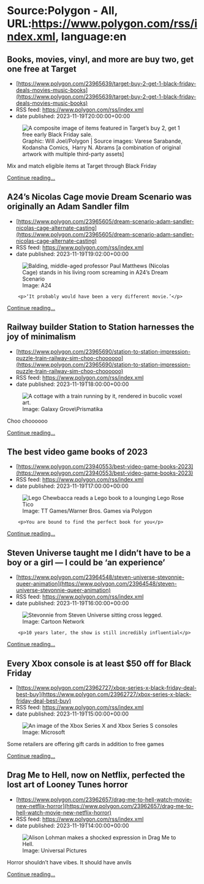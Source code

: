 # Source:Polygon -  All, URL:https://www.polygon.com/rss/index.xml, language:en

## Books, movies, vinyl, and more are buy two, get one free at Target
 - [https://www.polygon.com/23965639/target-buy-2-get-1-black-friday-deals-movies-music-books](https://www.polygon.com/23965639/target-buy-2-get-1-black-friday-deals-movies-music-books)
 - RSS feed: https://www.polygon.com/rss/index.xml
 - date published: 2023-11-19T20:00:00+00:00

<figure>
      <img alt="A composite image of items featured in Target’s buy 2, get 1 free early Black Friday sale." src="https://cdn.vox-cdn.com/thumbor/wlAXfB0GLsJWZHTOr_crlS3dtRI=/0x156:3000x1844/640x360/cdn.vox-cdn.com/uploads/chorus_image/image/72882209/Target_lede.0.jpg" />
        <figcaption>Graphic: Will Joel/Polygon | Source images: Varese Sarabande, Kodansha Comics, <strong>&nbsp;</strong>Harry N. Abrams [a combination of original artwork with multiple third-party assets]</figcaption>
    </figure>

  <p>Mix and match eligible items at Target through Black Friday</p>
  <p>
    <a href="https://www.polygon.com/23965639/target-buy-2-get-1-black-friday-deals-movies-music-books">Continue reading&hellip;</a>
  </p>

## A24’s Nicolas Cage movie Dream Scenario was originally an Adam Sandler film
 - [https://www.polygon.com/23965605/dream-scenario-adam-sandler-nicolas-cage-alternate-casting](https://www.polygon.com/23965605/dream-scenario-adam-sandler-nicolas-cage-alternate-casting)
 - RSS feed: https://www.polygon.com/rss/index.xml
 - date published: 2023-11-19T19:02:00+00:00

<figure>
      <img alt="Balding, middle-aged professor Paul Matthews (Nicolas Cage) stands in his living room screaming in A24’s Dream Scenario" src="https://cdn.vox-cdn.com/thumbor/4RQnNQTj-f3SxukSZjcQ0BYOzJc=/842x0:5226x2466/640x360/cdn.vox-cdn.com/uploads/chorus_image/image/72882050/DS_02737.0.jpg" />
        <figcaption>Image: A24</figcaption>
    </figure>


  		<p>‘It probably would have been a very different movie.’</p>
  <p>
    <a href="https://www.polygon.com/23965605/dream-scenario-adam-sandler-nicolas-cage-alternate-casting">Continue reading&hellip;</a>
  </p>

## Railway builder Station to Station harnesses the joy of minimalism
 - [https://www.polygon.com/23965690/station-to-station-impression-puzzle-train-railway-sim-choo-choooooo](https://www.polygon.com/23965690/station-to-station-impression-puzzle-train-railway-sim-choo-choooooo)
 - RSS feed: https://www.polygon.com/rss/index.xml
 - date published: 2023-11-19T18:00:00+00:00

<figure>
      <img alt="A cottage with a train running by it, rendered in bucolic voxel art." src="https://cdn.vox-cdn.com/thumbor/GQYq2jglmvJNTUgh1dZ7GIOQGvY=/0x0:2560x1440/640x360/cdn.vox-cdn.com/uploads/chorus_image/image/72881905/station_to_station.0.jpeg" />
        <figcaption>Image: Galaxy Grove\Prismatika</figcaption>
    </figure>

  <p>Choo choooooo</p>
  <p>
    <a href="https://www.polygon.com/23965690/station-to-station-impression-puzzle-train-railway-sim-choo-choooooo">Continue reading&hellip;</a>
  </p>

## The best video game books of 2023
 - [https://www.polygon.com/23940553/best-video-game-books-2023](https://www.polygon.com/23940553/best-video-game-books-2023)
 - RSS feed: https://www.polygon.com/rss/index.xml
 - date published: 2023-11-19T17:00:00+00:00

<figure>
      <img alt="Lego Chewbacca reads a Lego book to a lounging Lego Rose Tico" src="https://cdn.vox-cdn.com/thumbor/JwWYzE5JfjPG7nF3iRCrMk1oVW8=/467x0:1919x817/640x360/cdn.vox-cdn.com/uploads/chorus_image/image/72881740/chewbaccabook.0.jpg" />
        <figcaption>Image: TT Games/Warner Bros. Games via Polygon</figcaption>
    </figure>


  		<p>You are bound to find the perfect book for you</p>
  <p>
    <a href="https://www.polygon.com/23940553/best-video-game-books-2023">Continue reading&hellip;</a>
  </p>

## Steven Universe taught me I didn’t have to be a boy or a girl — I could be ‘an experience’
 - [https://www.polygon.com/23964548/steven-universe-stevonnie-queer-animation](https://www.polygon.com/23964548/steven-universe-stevonnie-queer-animation)
 - RSS feed: https://www.polygon.com/rss/index.xml
 - date published: 2023-11-19T16:00:00+00:00

<figure>
      <img alt="Stevonnie from Steven Universe sitting cross legged." src="https://cdn.vox-cdn.com/thumbor/EjaMQE-dwp64rzVbVbMd7IB-2Rg=/0x0:1920x1080/640x360/cdn.vox-cdn.com/uploads/chorus_image/image/72881571/stevonnie.0.jpg" />
        <figcaption>Image: Cartoon Network</figcaption>
    </figure>


  		<p>10 years later, the show is still incredibly influential</p>
  <p>
    <a href="https://www.polygon.com/23964548/steven-universe-stevonnie-queer-animation">Continue reading&hellip;</a>
  </p>

## Every Xbox console is at least $50 off for Black Friday
 - [https://www.polygon.com/23962727/xbox-series-x-black-friday-deal-best-buy](https://www.polygon.com/23962727/xbox-series-x-black-friday-deal-best-buy)
 - RSS feed: https://www.polygon.com/rss/index.xml
 - date published: 2023-11-19T15:00:00+00:00

<figure>
      <img alt="An image of the Xbox Series X and Xbox Series S consoles" src="https://cdn.vox-cdn.com/thumbor/2DvbK_IK1aeWxryMoYQpIWZ-Md8=/0x0:1920x1080/640x360/cdn.vox-cdn.com/uploads/chorus_image/image/72881438/XboxSeriesXandS_HERO__1_.0.jpg" />
        <figcaption>Image: Microsoft</figcaption>
    </figure>

  <p>Some retailers are offering gift cards in addition to free games</p>
  <p>
    <a href="https://www.polygon.com/23962727/xbox-series-x-black-friday-deal-best-buy">Continue reading&hellip;</a>
  </p>

## Drag Me to Hell, now on Netflix, perfected the lost art of Looney Tunes horror
 - [https://www.polygon.com/23962657/drag-me-to-hell-watch-movie-new-netflix-horror](https://www.polygon.com/23962657/drag-me-to-hell-watch-movie-new-netflix-horror)
 - RSS feed: https://www.polygon.com/rss/index.xml
 - date published: 2023-11-19T14:00:00+00:00

<figure>
      <img alt="Alison Lohman makes a shocked expression in Drag Me to Hell." src="https://cdn.vox-cdn.com/thumbor/rxa0kZSyU5kAdze0C2oADD9C_i4=/198x0:955x426/640x360/cdn.vox-cdn.com/uploads/chorus_image/image/72881307/64__246_.0.jpg" />
        <figcaption>Image: Universal Pictures</figcaption>
    </figure>

  <p>Horror shouldn’t have vibes. It should have anvils</p>
  <p>
    <a href="https://www.polygon.com/23962657/drag-me-to-hell-watch-movie-new-netflix-horror">Continue reading&hellip;</a>
  </p>

